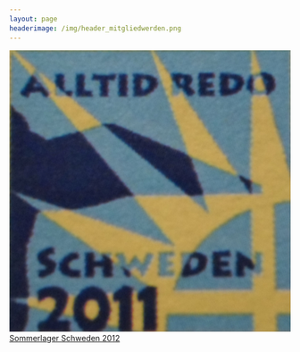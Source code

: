 ```yaml
---
layout: page
headerimage: /img/header_mitgliedwerden.png
---
```


<div class="tile">
   <div class="tile-content slide-up">
     <a href="https://www.flickr.com/photos/141398173@N07/albums/72157666610522574/">
        <div class="slide">
          <img src="/img/Schweden.jpg">       
        </div>
        <div class="slide-over">
            Sommerlager Schweden 2012
        </div>
     </a>
   </div>
</div>



